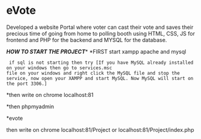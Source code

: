 # eVote
Developed a website Portal where voter can cast their vote and saves their precious time of going from home to polling booth using HTML, CSS, JS for frontend and PHP for the backend and MYSQL for the database.

*****HOW TO START THE PROJECT******
*FIRST  start xampp apache and mysql

	 if sql is not starting then try [If you have MySQL already installed on your windows then go to services.msc 
	file on your windows and right click the MySQL file and stop the service, now open your XAMPP and start MySQL. Now MySQL will start on the port 3306.]
	
*then write on chrome localhost:81

*then phpmyadmin 

*evote

then write on chrome localhost:81/Project or localhost:81/Project/index.php

